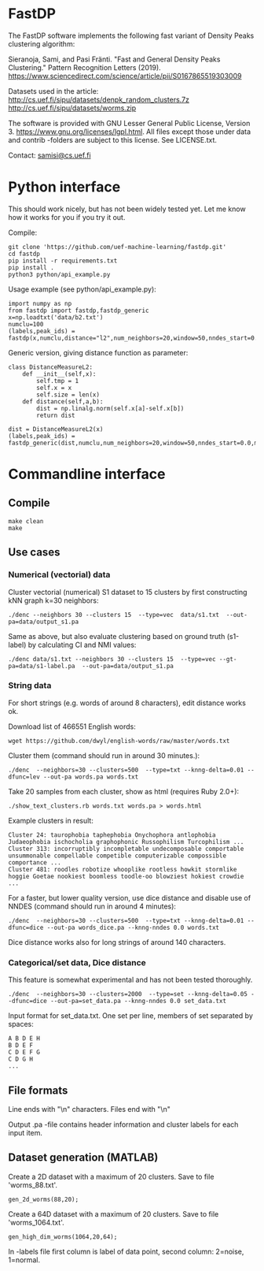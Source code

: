 # FastDP

The FastDP software implements the following fast variant of Density Peaks clustering algorithm:

Sieranoja, Sami, and Pasi Fränti. "Fast and General Density Peaks Clustering." Pattern Recognition Letters (2019). https://www.sciencedirect.com/science/article/pii/S0167865519303009

Datasets used in the article:<br>
  http://cs.uef.fi/sipu/datasets/denpk_random_clusters.7z<br>
  http://cs.uef.fi/sipu/datasets/worms.zip

The software is provided with GNU Lesser General Public License, Version 3. https://www.gnu.org/licenses/lgpl.html. All files except those under data and contrib -folders are subject to this license. See LICENSE.txt.

Contact: samisi@cs.uef.fi

# Python interface
This should work nicely, but has not been widely tested yet. Let me know how it works for you if you try it out.


Compile:

```
git clone 'https://github.com/uef-machine-learning/fastdp.git'
cd fastdp
pip install -r requirements.txt
pip install .
python3 python/api_example.py
```

Usage example (see python/api_example.py):

```
import numpy as np
from fastdp import fastdp,fastdp_generic
x=np.loadtxt('data/b2.txt')
numclu=100
(labels,peak_ids) = fastdp(x,numclu,distance="l2",num_neighbors=20,window=50,nndes_start=0.2,maxiter=30,endcond=0.001,dtype="vec")

```

Generic version, giving distance function as parameter:
```
class DistanceMeasureL2:
	def __init__(self,x):
		self.tmp = 1
		self.x = x
		self.size = len(x)
	def distance(self,a,b):
		dist = np.linalg.norm(self.x[a]-self.x[b])
		return dist

dist = DistanceMeasureL2(x)
(labels,peak_ids) = fastdp_generic(dist,numclu,num_neighbors=20,window=50,nndes_start=0.0,maxiter=30,endcond=0.03,dtype="vec")
```

# Commandline interface
## Compile

```
make clean
make
```



## Use cases

### Numerical (vectorial) data
Cluster vectorial (numerical) S1 dataset to 15 clusters by first constructing kNN graph k=30 neighbors:
```
./denc --neighbors 30 --clusters 15  --type=vec  data/s1.txt  --out-pa=data/output_s1.pa
```

Same as above, but also evaluate clustering based on ground truth (s1-label) by calculating CI and NMI values: 
```
./denc data/s1.txt --neighbors 30 --clusters 15  --type=vec --gt-pa=data/s1-label.pa  --out-pa=data/output_s1.pa
```

### String data
For short strings (e.g. words of around 8 characters), edit distance works ok.

Download list of 466551 English words:
```
wget https://github.com/dwyl/english-words/raw/master/words.txt
```
Cluster them (command should run in around 30 minutes.):
```
./denc  --neighbors=30 --clusters=500  --type=txt --knng-delta=0.01 --dfunc=lev --out-pa words.pa words.txt
```
Take 20 samples from each cluster, show as html (requires Ruby 2.0+):
```
./show_text_clusters.rb words.txt words.pa > words.html
```

Example clusters in result:
```
Cluster 24: taurophobia taphephobia Onychophora antlophobia Judaeophobia ischocholia graphophonic Russophilism Turcophilism ...
Cluster 313: incorruptibly incompletable undecomposable comportable unsummonable compellable competible computerizable compossible comportance ...
Cluster 481: roodles robotize whooplike rootless howkit stormlike hoggie Goetae nookiest boomless toodle-oo blowziest hokiest crowdie ...
```

For a faster, but lower quality version, use dice distance and disable use of NNDES (command should run in around 4 minutes): 
```
./denc  --neighbors=30 --clusters=500  --type=txt --knng-delta=0.01 --dfunc=dice --out-pa words_dice.pa --knng-nndes 0.0 words.txt
```

Dice distance works also for long strings of around 140 characters.

### Categorical/set data, Dice distance
This feature is somewhat experimental and has not been tested thoroughly.
```
./denc  --neighbors=30 --clusters=2000  --type=set --knng-delta=0.05 --dfunc=dice --out-pa=set_data.pa --knng-nndes 0.0 set_data.txt
```

Input format for set_data.txt. One set per line, members of set separated by spaces:
```
A B D E H
B D E F  
C D E F G 
C D G H
...
```

## File formats

Line ends with "\n" characters. Files end with "\n" 

Output .pa -file contains header information and cluster labels for each input item.

## Dataset generation (MATLAB)

Create a 2D dataset with a maximum of 20 clusters. Save to file 'worms_88.txt'.
```
gen_2d_worms(88,20);
```

Create a 64D dataset with a maximum of 20 clusters. Save to file 'worms_1064.txt'.
```
gen_high_dim_worms(1064,20,64);
```

In -labels file first column is label of data point, second column: 2=noise, 1=normal.

